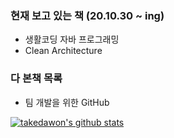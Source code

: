 ### 현재 보고 있는 책 (20.10.30 ~ ing)
- 생활코딩 자바 프로그래밍 
- Clean Architecture

### 다 본책 목록
- 팀 개발을 위한 GitHub

<!--
**takedawon/takedawon** is a ✨ _special_ ✨ repository because its `README.md` (this file) appears on your GitHub profile.

Here are some ideas to get you started:

- 🔭 I’m currently working on ...
- 🌱 I’m currently learning ...
- 👯 I’m looking to collaborate on ...
- 🤔 I’m looking for help with ...
- 💬 Ask me about ...
- 📫 How to reach me: ...
- 😄 Pronouns: ...
- ⚡ Fun fact: ...
-->

[![takedawon's github stats](https://github-readme-stats.vercel.app/api?username=takedawon)](https://github.com/anuraghazra/github-readme-stats)
